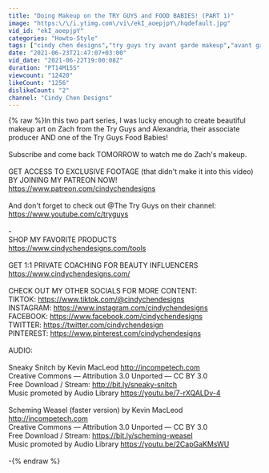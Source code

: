 ```yaml
---
title: "Doing Makeup on the TRY GUYS and FOOD BABIES! (PART 1)"
image: "https:\/\/i.ytimg.com\/vi\/ekI_aoepjpY\/hqdefault.jpg"
vid_id: "ekI_aoepjpY"
categories: "Howto-Style"
tags: ["cindy chen designs","try guys try avant garde makeup","avant garde"]
date: "2021-06-23T21:47:07+03:00"
vid_date: "2021-06-22T19:00:08Z"
duration: "PT14M15S"
viewcount: "12420"
likeCount: "1256"
dislikeCount: "2"
channel: "Cindy Chen Designs"
---
```

{% raw %}In this two part series, I was lucky enough to create beautiful makeup art on Zach from the Try Guys and Alexandria, their associate producer AND one of the Try Guys Food Babies!<br /><br />Subscribe and come back TOMORROW to watch me do Zach's makeup.<br /><br />GET ACCESS TO EXCLUSIVE FOOTAGE (that didn't make it into this video) BY JOINING MY PATREON NOW!<br /><a rel="nofollow" target="blank" href="https://www.patreon.com/cindychendesigns">https://www.patreon.com/cindychendesigns</a> <br /><br />And don't forget to check out @The Try Guys on their channel:<br /><a rel="nofollow" target="blank" href="https://www.youtube.com/c/tryguys">https://www.youtube.com/c/tryguys</a><br /><br />-<br />SHOP MY FAVORITE PRODUCTS<br /><a rel="nofollow" target="blank" href="https://www.cindychendesigns.com/tools">https://www.cindychendesigns.com/tools</a><br /><br />GET 1:1 PRIVATE COACHING FOR BEAUTY INFLUENCERS<br /><a rel="nofollow" target="blank" href="https://www.cindychendesigns.com/">https://www.cindychendesigns.com/</a><br /><br />CHECK OUT MY OTHER SOCIALS FOR MORE CONTENT:<br />TIKTOK: <a rel="nofollow" target="blank" href="https://www.tiktok.com/@cindychendesigns">https://www.tiktok.com/@cindychendesigns</a> <br />INSTAGRAM: <a rel="nofollow" target="blank" href="https://www.instagram.com/cindychendesigns">https://www.instagram.com/cindychendesigns</a> <br />FACEBOOK: <a rel="nofollow" target="blank" href="https://www.facebook.com/cindychendesigns">https://www.facebook.com/cindychendesigns</a> <br />TWITTER: <a rel="nofollow" target="blank" href="https://twitter.com/cindychendesign">https://twitter.com/cindychendesign</a> <br />PINTEREST: <a rel="nofollow" target="blank" href="https://www.pinterest.com/cindychendesigns">https://www.pinterest.com/cindychendesigns</a><br /><br />AUDIO:<br /><br />Sneaky Snitch by Kevin MacLeod <a rel="nofollow" target="blank" href="http://incompetech.com">http://incompetech.com</a> <br />Creative Commons — Attribution 3.0 Unported — CC BY 3.0 <br />Free Download / Stream: <a rel="nofollow" target="blank" href="http://bit.ly/sneaky-snitch">http://bit.ly/sneaky-snitch</a> <br />Music promoted by Audio Library <a rel="nofollow" target="blank" href="https://youtu.be/7-rXQALDv-4">https://youtu.be/7-rXQALDv-4</a> <br /><br />Scheming Weasel (faster version) by Kevin MacLeod <a rel="nofollow" target="blank" href="http://incompetech.com">http://incompetech.com</a> <br />Creative Commons — Attribution 3.0 Unported — CC BY 3.0 <br />Free Download / Stream: <a rel="nofollow" target="blank" href="https://bit.ly/scheming-weasel">https://bit.ly/scheming-weasel</a> <br />Music promoted by Audio Library <a rel="nofollow" target="blank" href="https://youtu.be/2CapGaKMsWU">https://youtu.be/2CapGaKMsWU</a> <br /><br />-{% endraw %}
